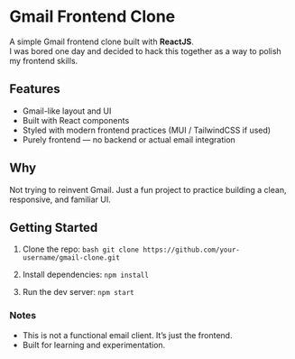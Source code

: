 # Gmail Frontend Clone

A simple Gmail frontend clone built with **ReactJS**.  
I was bored one day and decided to hack this together as a way to polish my frontend skills.

## Features
- Gmail-like layout and UI
- Built with React components
- Styled with modern frontend practices (MUI / TailwindCSS if used)
- Purely frontend — no backend or actual email integration

## Why
Not trying to reinvent Gmail. Just a fun project to practice building a clean, responsive, and familiar UI.

## Getting Started
1. Clone the repo:
   ```bash git clone https://github.com/your-username/gmail-clone.git```
   
2. Install dependencies:
  ```npm install```

3. Run the dev server:
   ```npm start```

### Notes
- This is not a functional email client. It’s just the frontend.
- Built for learning and experimentation.
